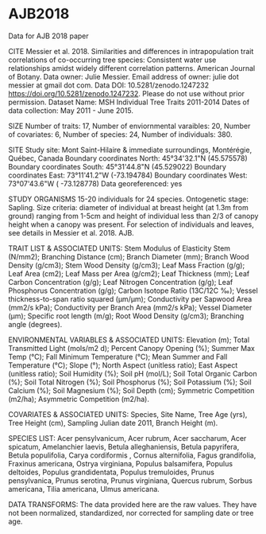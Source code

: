 # AJB2018
Data for AJB 2018 paper

CITE Messier et al. 2018. Similarities and differences in intrapopulation trait correlations of co-occurring tree species: Consistent water use relationships amidst widely different correlation patterns. American Journal of Botany. Data owner: Julie Messier. Email address of owner: julie dot messier at gmail dot com. Data DOI: 10.5281/zenodo.1247232  https://doi.org/10.5281/zenodo.1247232. Please do not use without prior permission. Dataset Name: MSH Individual Tree Traits 2011-2014 Dates of data collection: May 2011 - June 2015. 

SIZE Number of traits: 17, Number of enviornmental varaibles: 20, Number of covariates: 6,  Number of species: 24, Number of individuals: 380.

SITE Study site: Mont Saint-Hilaire & immediate surroundings, Montérégie, Québec, Canada Boundary coordinates North: 45°34'32.1"N (45.575578) Boundary coordinates South: 45°31'44.8"N (45.529022) Boundary coordinates East: 73°11'41.2"W (-73.194784) Boundary coordinates West: 73°07'43.6"W ( -73.128778) Data georeferenced: yes

STUDY ORGANISMS 15-20 individuals for 24 species. Ontogenetic stage: Sapling. Size criteria: diameter of individual at breast height (at 1.3m from ground) ranging from 1-5cm and height of individual less than 2/3 of canopy height when a canopy was present. For selection of individuals and leaves, see details in Messier et al. 2018. AJB.

TRAIT LIST & ASSOCIATED UNITS: Stem Modulus of Elasticity Stem (N/mm2); Branching Distance (cm); Branch Diameter (mm); Branch Wood Density (g/cm3); Stem Wood Density (g/cm3); Leaf Mass Fraction (g/g); Leaf Area (cm2); Leaf Mass per Area (g/cm2); Leaf Thickness (mm); Leaf Carbon Concentration (g/g); Leaf Nitrogen Concentration (g/g); Leaf Phosphorus Concentration (g/g); Carbon Isotope Ratio (13C/12C ‰); Vessel thickness-to-span ratio squared (μm/μm); Conductivity per Sapwood Area (mm2/s kPa); Conductivity per Branch Area (mm2/s kPa); Vessel Diameter (μm); Specific root length (m/g); Root Wood Density (g/cm3); Branching angle (degrees).

ENVIRONMENTAL VARIABLES & ASSOCIATED UNITS: Elevation (m); Total Transmitted Light (mols/m2 d); Percent Canopy Opening (%); Summer Max Temp (°C); Fall Minimum Temperature (°C); Mean Summer and Fall Temperature (°C); Slope (°); North Aspect (unitless ratio); East Aspect (unitless ratio); Soil Humidity (%); Soil pH (mol/L); Soil Total Organic Carbon (%); Soil Total Nitrogen (%); Soil Phosphorus (%); Soil Potassium (%); Soil Calcium (%); Soil Magnesium (%); Soil Depth (cm); Symmetric Competition (m2/ha); Asymmetric Competition (m2/ha).

COVARIATES & ASSOCIATED UNITS: Species, Site Name, Tree Age (yrs), Tree Height (cm), Sampling Julian date 2011, Branch Height (m).

SPECIES LIST: Acer pensylvanicum, Acer rubrum, Acer saccharum, Acer spicatum, Amelanchier laevis, Betula alleghaniensis, Betula papyrifera, Betula populifolia, Carya cordiformis , Cornus alternifolia, Fagus grandifolia, Fraxinus americana, Ostrya virginiana, Populus balsamifera, Populus deltoides, Populus grandidentata, Populus tremuloides, Prunus pensylvanica, Prunus serotina, Prunus virginiana, Quercus rubrum, Sorbus americana, Tilia americana, Ulmus americana.

DATA TRANSFORMS: The data provided here are the raw values. They have not been normalized, standardized, nor corrected for sampling date or tree age.
